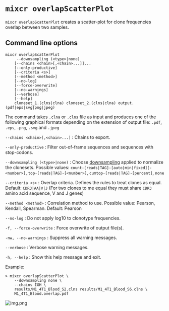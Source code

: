 # `mixcr overlapScatterPlot`

`mixcr overlapScatterPlot` creates a scatter-plot for clone frequencies overlap between two samples.


## Command line options

```
mixcr overlapScatterPlot 
     --downsampling (<type>|none) 
    [--chains <chain>[,<chain>...]]... 
    [--only-productive] 
    [--criteria <s>] 
    [--method <method>] 
    [--no-log] 
    [--force-overwrite] 
    [--no-warnings] 
    [--verbose] 
    [--help] 
    cloneset_1.(clns|clna) cloneset_2.(clns|clna) output.(pdf|eps|svg|png|jpeg)
```

The command takes `.clna` or `.clns` file as input and produces one of the following graphical formats depending on the extension of output file: `.pdf`, `.eps`, `.png`, `.svg` and `.jpeg`

`--chains <chain>[,<chain>...]`
: Chains to export.

`--only-productive`
: Filter out-of-frame sequences and sequences with stop-codons.

`--downsampling (<type>|none)`
: Choose [downsampling](./mixcr-postanalysis.md#downsampling) applied to normalize the clonesets. Possible values: `count-[reads|TAG]-[auto|min|fixed][-<number>]`, `top-[reads|TAG]-[<number>]`, `cumtop-[reads|TAG]-[percent]`, `none`

`--criteria <s>`
: Overlap criteria. Defines the rules to treat clones as equal. Default: `CDR3|AA|V|J` (For two clones to me equal they must share `CDR3` amino acid sequence, V and J genes)

`--method <method>`
: Correlation method to use. Possible value: Pearson, Kendall, Spearman. Default: Pearson

`--no-log`
: Do not apply log10 to clonotype frequencies.

`-f, --force-overwrite`
: Force overwrite of output file(s).

`-nw, --no-warnings`
: Suppress all warning messages.

`--verbose`
: Verbose warning messages.

`-h, --help`
: Show this help message and exit.

Example:

```shell
> mixcr overlapScatterPlot \
    --downsampling none \
    --chains IGH \
    results/M1_4T1_Blood_S2.clns results/M1_4T1_Blood_S6.clns \
    M1_4T1_Blood.overlap.pdf
```

![img.png](pics/mixcr-overlapScatterPlot.png)
